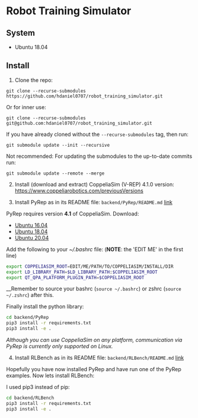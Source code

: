 # Robot Training Simulator

## System

* Ubuntu 18.04

## Install

1. Clone the repo:
```
git clone --recurse-submodules https://github.com/hdaniel0707/robot_training_simulator.git
```
Or for inner use:
```
git clone --recurse-submodules git@github.com:hdaniel0707/robot_training_simulator.git
```
If you have already cloned without the `--recurse-submodules` tag, then run:
```
git submodule update --init --recursive
```
Not recommended: For updating the submodules to the up-to-date commits run:
```
git submodule update --remote --merge
```

2. Install (download and extract) CoppeliaSim (V-REP) 4.1.0 version: https://www.coppeliarobotics.com/previousVersions

3. Install PyRep as in its README file: `backend/PyRep/README.md` [link](backend/PyRep/README.md)

  PyRep requires version **4.1** of CoppeliaSim. Download:
  - [Ubuntu 16.04](https://www.coppeliarobotics.com/files/CoppeliaSim_Edu_V4_1_0_Ubuntu16_04.tar.xz)
  - [Ubuntu 18.04](https://www.coppeliarobotics.com/files/CoppeliaSim_Edu_V4_1_0_Ubuntu18_04.tar.xz)
  - [Ubuntu 20.04](https://www.coppeliarobotics.com/files/CoppeliaSim_Edu_V4_1_0_Ubuntu20_04.tar.xz)


  Add the following to your *~/.bashrc* file: (__NOTE__: the 'EDIT ME' in the first line)

  ```bash
  export COPPELIASIM_ROOT=EDIT/ME/PATH/TO/COPPELIASIM/INSTALL/DIR
  export LD_LIBRARY_PATH=$LD_LIBRARY_PATH:$COPPELIASIM_ROOT
  export QT_QPA_PLATFORM_PLUGIN_PATH=$COPPELIASIM_ROOT
  ```

  __Remember to source your bashrc (`source ~/.bashrc`) or
  zshrc (`source ~/.zshrc`) after this.

  Finally install the python library:

  ```bash
  cd backend/PyRep
  pip3 install -r requirements.txt
  pip3 install -e .
  ```

  _Although you can use CoppeliaSim on any platform, communication via PyRep is currently only supported on Linux._


4. Install RLBench as in its README file: `backend/RLBench/README.md` [link](backend/RLBench/README.md)

  Hopefully you have now installed PyRep and have run one of the PyRep examples.
  Now lets install RLBench:

  I used pip3 instead of pip:
  ```bash
  cd backend/RLBench
  pip3 install -r requirements.txt
  pip3 install -e .
  ```
